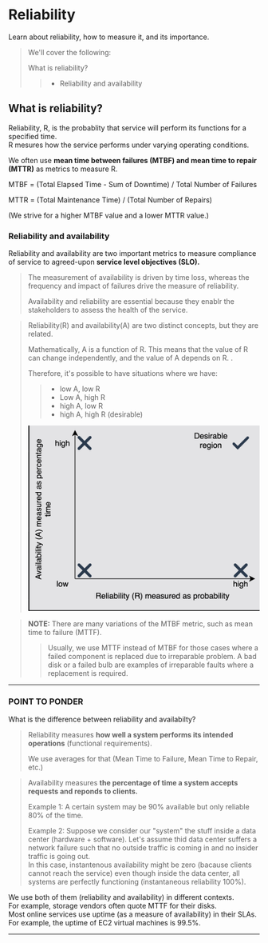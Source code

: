 # Reliability

Learn about reliability, how to measure it, and its importance.

> We'll cover the following:
>
> What is reliability?
>
> > - Reliability and availability

## What is reliability?

Reliability, R, is the probablity that service will perform its functions for a specified time.  
 R mesures how the service performs under varying operating conditions.

We often use **mean time between failures (MTBF) and mean time to repair (MTTR)** as metrics to measure R.

MTBF = (Total Elapsed Time - Sum of Downtime) / Total Number of Failures

MTTR = (Total Maintenance Time) / (Total Number of Repairs)

(We strive for a higher MTBF value and a lower MTTR value.)

### Reliability and availability

Reliability and availability are two important metrics to measure compliance of service to agreed-upon **service level objectives (SLO).**

> The measurement of availability is driven by time loss, whereas the frequency and impact of failures drive the measure of reliability.
>
> Availability and reliability are essential because they enablr the stakeholders to assess the health of the service.

> Reliability(R) and availability(A) are two distinct concepts, but they are related.
>
> Mathematically, A is a function of R. This means that the value of R can change independently, and the value of A depends on R. .
>
> Therefore, it's possible to have situations where we have:
>
> > - low A, low R
> > - Low A, high R
> > - high A, low R
> > - high A, high R (desirable)
>
> ![availability as a function of reliability](./images/2-availability-as-a-function-of-reliability.png)

> **NOTE:** There are many variations of the MTBF metric, such as mean time to failure (MTTF).
>
> > Usually, we use MTTF instead of MTBF for those cases where a failed component is replaced due to irreparable problem. A bad disk or a failed bulb are examples of irreparable faults where a replacement is required.

---

### POINT TO PONDER

What is the difference between reliability and availabilty?

> Reliability measures **how well a system performs its intended operations** (functional requirements).
>
> We use averages for that (Mean Time to Failure, Mean Time to Repair, etc.)

> Availability measures **the percentage of time a system accepts requests and reponds to clients.**
>
> Example 1: A certain system may be 90% available but only reliable 80% of the time.
>
> Example 2: Suppose we consider our "system" the stuff inside a data center (hardware + software). Let's assume thid data center suffers a network failure such that no outside traffic is coming in and no insider traffic is going out.  
>  In this case, instantenous availability might be zero (bacause clients cannot reach the service) even though inside the data center, all systems are perfectly functioning (instantaneous reliability 100%).

We use both of them (reliability and availability) in different contexts.  
 For example, storage vendors often quote MTTF for their disks.  
 Most online services use uptime (as a measure of availability) in their SLAs. For example, the uptime of EC2 virtual machines is 99.5%.

---
